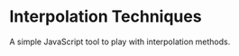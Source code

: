 Interpolation Techniques
========================

A simple JavaScript tool to play with interpolation methods.